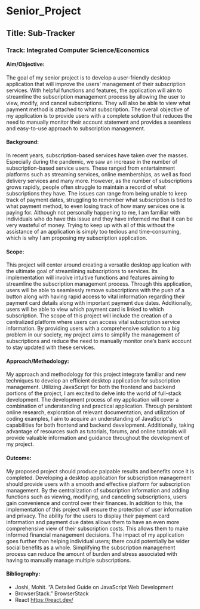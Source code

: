 # Senior_Project 

## Title: Sub-Tracker

### Track: Integrated Computer Science/Economics

#### Aim/Objective:
The goal of my senior project is to develop a user-friendly desktop application that will improve the users’ management of their subscription services. With helpful functions and features, the application will aim to streamline the subscription management process by allowing the user to view, modify, and cancel subscriptions. They will also be able to view what payment method is attached to what subscription. The overall objective of my application is to provide users with a complete solution that reduces the need to manually monitor their account statement and provides a seamless and easy-to-use approach to subscription management.

#### Background:
In recent years, subscription-based services have taken over the masses. Especially during the pandemic, we saw an increase in the number of subscription-based service users. These ranged from entertainment platforms such as streaming services, online memberships, as well as food delivery services and many more. However, as the number of subscriptions grows rapidly, people often struggle to maintain a record of what subscriptions they have. The issues can range from being unable to keep track of payment dates, struggling to remember what subscription is tied to what payment method, to even losing track of how many services one is paying for. Although not personally happening to me, I am familiar with individuals who do have this issue and they have informed me that it can be very wasteful of money. Trying to keep up with all of this without the assistance of an application is simply too tedious and time-consuming, which is why I am proposing my subscription application.

#### Scope:
This project will center around creating a versatile desktop application with the ultimate goal of streamlining subscriptions to services. Its implementation will involve intuitive functions and features aiming to streamline the subscription management process. Through this application, users will be able to seamlessly remove subscriptions with the push of a button along with having rapid access to vital information regarding their payment card details along with important payment due dates. Additionally, users will be able to view which payment card is linked to which subscription. The scope of this project will include the creation of a centralized platform where users can access vital subscription service information. By providing users with a comprehensive solution to a big problem in our society, my project aims to simplify the management of subscriptions and reduce the need to manually monitor one’s bank account to stay updated with these services.

#### Approach/Methodology:
My approach and methodology for this project integrate familiar and new techniques to develop an efficient desktop application for subscription management. Utilizing JavaScript for both the frontend and backend portions of the project, I am excited to delve into the world of full-stack development. The development process of my application will cover a combination of understanding and practical application. Through persistent online research, exploration of relevant documentation, and utilization of coding examples, I aim to acquire an understanding of JavaScript's capabilities for both frontend and backend development. Additionally, taking advantage of resources such as tutorials, forums, and online tutorials will provide valuable information and guidance throughout the development of my project.

#### Outcome:
My proposed project should produce palpable results and benefits once it is completed. Developing a desktop application for subscription management should provide users with a smooth and effective platform for subscription management. By the centralization of subscription information and adding functions such as viewing, modifying, and canceling subscriptions, users gain convenience and control over their finances. In addition to this, the implementation of this project will ensure the protection of user information and privacy. The ability for the users to display their payment card information and payment due dates allows them to have an even more comprehensive view of their subscription costs. This allows them to make informed financial management decisions. The impact of my application goes further than helping individual users; there could potentially be wider social benefits as a whole. Simplifying the subscription management process can reduce the amount of burden and stress associated with having to manually manage multiple subscriptions.

#### Bibliography:
- Joshi, Mohit. “A Detailed Guide on JavaScript Web Development
- BrowserStack.” BrowserStack
- React https://react.dev/
